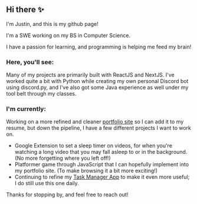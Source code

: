 ## Hi there ✨
I'm Justin, and this is my github page!

I'm a SWE working on my BS in Computer Science.

I have a passion for learning, and programming is helping me feed my brain!

### Here, you'll see:

Many of my projects are primarily built with ReactJS and NextJS. I've worked quite a bit with Python while creating my own personal Discord bot using discord.py, and I've also got some Java experience as well under my tool belt through my classes.

### I'm currently:

Working on a more refined and cleaner [portfolio site](https://github.com/noellerjd/Portfolio-Site) so I can add it to my resume, but down the pipeline, I have a few different projects I want to work on.
- Google Extension to set a sleep timer on videos, for when you're watching a long video that you may fall asleep to or in the background. (No more forgetting where you left off!)
- Platformer game through JavaScript that I can hopefully implement into my portfolio site. (To make browsing it a bit more exciting!)
- Continuing to refine my [Task Manager App](https://github.com/noellerjd/Task-Manager-App) to make it even more useful; I do still use this one daily.

Thanks for stopping by, and feel free to reach out!

<!--
**noellerjd/noellerjd** is a ✨ _special_ ✨ repository because its `README.md` (this file) appears on your GitHub profile.

Here are some ideas to get you started:

- 🔭 I’m currently working on ...
- 🌱 I’m currently learning ...
- 👯 I’m looking to collaborate on ...
- 🤔 I’m looking for help with ...
- 💬 Ask me about ...
- 📫 How to reach me: ...
- 😄 Pronouns: ...
- ⚡ Fun fact: ...
-->
